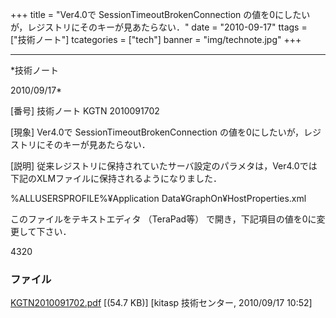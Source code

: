 ﻿+++
title = "Ver4.0で SessionTimeoutBrokenConnection の値を0にしたいが，レジストリにそのキーが見あたらない．"
date = "2010-09-17"
ttags = ["技術ノート"]
tcategories = ["tech"]
banner = "img/technote.jpg"
+++

-----------------------------------------------------------------------------------------------------------------------------

*技術ノート

2010/09/17*


[番号]
技術ノート KGTN 2010091702

[現象]
Ver4.0で SessionTimeoutBrokenConnection
の値を0にしたいが，レジストリにそのキーが見あたらない．

[説明]
従来レジストリに保持されていたサーバ設定のパラメタは，Ver4.0では下記のXLMファイルに保持されるようになりました．

%ALLUSERSPROFILE%¥Application Data¥GraphOn¥HostProperties.xml

このファイルをテキストエディタ （TeraPad等）
で開き，下記項目の値を0に変更して下さい．

<property id="SessionTimeoutBrokenConnection" group="Miscellaneous"
type="UINT32">
<value>4320</value>
</property>


### ファイル

 
 


[KGTN2010091702.pdf](http://techreport.kitasp.net/attachments/download/323/KGTN2010091702.pdf)
 [(54.7 KB)] [kitasp 技術センター, 2010/09/17
10:52]


 


 

